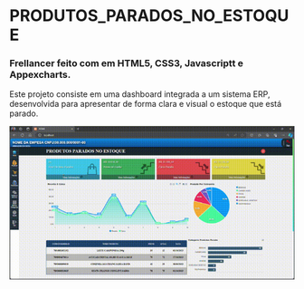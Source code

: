 # PRODUTOS_PARADOS_NO_ESTOQUE

### Frellancer feito com em HTML5, CSS3, Javascriptt e Appexcharts.

Este projeto consiste em uma dashboard integrada a um sistema ERP, desenvolvida para apresentar de forma clara e visual o estoque que está parado.

<!-- ![imagem do projeto](./src/assets/images/imagem.gif) -->

![demo](./src/assets/video/demo.gif)
